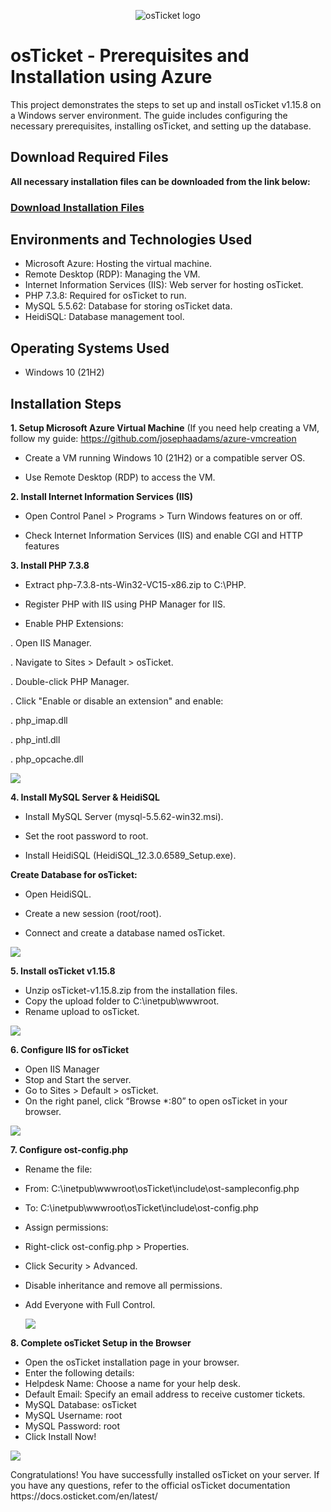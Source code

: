 <p align="center">
<img src="https://i.imgur.com/Clzj7Xs.png" alt="osTicket logo"/>
</p>

<h1>osTicket - Prerequisites and Installation using Azure</h1>
This project demonstrates the steps to set up and install osTicket v1.15.8 on a Windows server environment. The guide includes configuring the necessary prerequisites, installing osTicket, and setting up the database.<br />


<h2>Download Required Files</h2>

**All necessary installation files can be downloaded from the link below:** 

### [Download Installation Files](https://drive.google.com/file/d/1jp6LjByxja6CpoSbOz6Cs8BUIdk_gbSx/view?usp=drive_link)



<h2>Environments and Technologies Used</h2>

- Microsoft Azure: Hosting the virtual machine.
- Remote Desktop (RDP): Managing the VM.
- Internet Information Services (IIS): Web server for hosting osTicket.
- PHP 7.3.8: Required for osTicket to run.
- MySQL 5.5.62: Database for storing osTicket data.
- HeidiSQL: Database management tool.

<h2>Operating Systems Used </h2>

- Windows 10</b> (21H2)

<h2>Installation Steps</h2>

**1. Setup Microsoft Azure Virtual Machine** (If you need help creating a VM, follow my guide: https://github.com/josephaadams/azure-vmcreation

- Create a VM running Windows 10 (21H2) or a compatible server OS.

- Use Remote Desktop (RDP) to access the VM.

**2. Install Internet Information Services (IIS)** 

- Open Control Panel > Programs > Turn Windows features on or off.

- Check Internet Information Services (IIS) and enable CGI and HTTP features

**3. Install PHP 7.3.8**

- Extract php-7.3.8-nts-Win32-VC15-x86.zip to C:\PHP.

- Register PHP with IIS using PHP Manager for IIS.

- Enable PHP Extensions:

. Open IIS Manager.

. Navigate to Sites > Default > osTicket.

. Double-click PHP Manager.

. Click "Enable or disable an extension" and enable:

. php_imap.dll

. php_intl.dll

. php_opcache.dll

<img src="https://i.imgur.com/qKDXNtr.png"/>

**4. Install MySQL Server & HeidiSQL**
- Install MySQL Server (mysql-5.5.62-win32.msi).

- Set the root password to root.

- Install HeidiSQL (HeidiSQL_12.3.0.6589_Setup.exe).

**Create Database for osTicket:**

- Open HeidiSQL.

- Create a new session (root/root).

- Connect and create a database named osTicket.

<img src="https://i.imgur.com/tlwie81.png"/>

**5. Install osTicket v1.15.8**
- Unzip osTicket-v1.15.8.zip from the installation files.
- Copy the upload folder to C:\inetpub\wwwroot.
- Rename upload to osTicket.

<img src="https://i.imgur.com/yxkKp2E.png"/>
  
**6. Configure IIS for osTicket**
- Open IIS Manager
- Stop and Start the server.
- Go to Sites > Default > osTicket.
- On the right panel, click “Browse *:80” to open osTicket in your browser.

<img src="https://i.imgur.com/06iSCbJ.png"/>
  
**7. Configure ost-config.php**
- Rename the file:
- From: C:\inetpub\wwwroot\osTicket\include\ost-sampleconfig.php
- To: C:\inetpub\wwwroot\osTicket\include\ost-config.php
- Assign permissions:
- Right-click ost-config.php > Properties.
- Click Security > Advanced.
- Disable inheritance and remove all permissions.
- Add Everyone with Full Control.

  <img src="https://i.imgur.com/N63QY76.png"/>

**8. Complete osTicket Setup in the Browser**
- Open the osTicket installation page in your browser.
- Enter the following details:
- Helpdesk Name: Choose a name for your help desk.
- Default Email: Specify an email address to receive customer tickets.
- MySQL Database: osTicket
- MySQL Username: root
- MySQL Password: root
- Click Install Now!


<p>
<img src="https://i.imgur.com/5TZ1qmz.png"/>
</p>
<p>
Congratulations! You have successfully installed osTicket on your server. If you have any questions, refer to the official osTicket documentation https://docs.osticket.com/en/latest/
</p>
<br />



